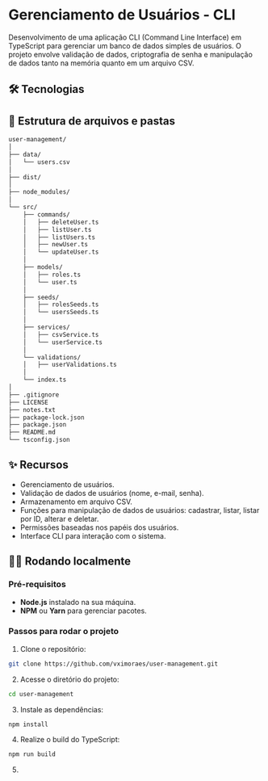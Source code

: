# Gerenciamento de Usuários - CLI

Desenvolvimento de uma aplicação CLI (Command Line Interface) em TypeScript para gerenciar um banco de dados simples de usuários. O projeto envolve validação de dados, criptografia de senha e manipulação de dados tanto na memória quanto em um arquivo CSV.

## 🛠️ Tecnologias

## 📁 Estrutura de arquivos e pastas
```graphql
user-management/  
│  
├── data/  
│   └── users.csv  
│  
├── dist/  
│  
├── node_modules/  
│  
└── src/  
    ├── commands/  
    │   ├── deleteUser.ts
    │   ├── listUser.ts
    │   ├── listUsers.ts  
    │   ├── newUser.ts  
    │   └── updateUser.ts  
    │  
    ├── models/  
    │   ├── roles.ts  
    │   └── user.ts  
    │  
    ├── seeds/  
    │   ├── rolesSeeds.ts  
    │   └── usersSeeds.ts  
    │  
    ├── services/  
    │   ├── csvService.ts  
    │   └── userService.ts  
    │  
    └── validations/  
    │   ├── userValidations.ts
    │ 
    └── index.ts  
│  
├── .gitignore  
├── LICENSE  
├── notes.txt  
├── package-lock.json  
├── package.json  
├── README.md  
└── tsconfig.json
```

## ✨ Recursos

- Gerenciamento de usuários.
- Validação de dados de usuários (nome, e-mail, senha).
- Armazenamento em arquivo CSV.
- Funções para manipulação de dados de usuários: cadastrar, listar, listar por ID, alterar e deletar.
- Permissões baseadas nos papéis dos usuários.
- Interface CLI para interação com o sistema.

## 🏃‍♂️ Rodando localmente

### Pré-requisitos

- **Node.js** instalado na sua máquina.
- **NPM** ou **Yarn** para gerenciar pacotes.

### Passos para rodar o projeto

1. Clone o repositório:

```bash
git clone https://github.com/vximoraes/user-management.git
```

2. Acesse o diretório do projeto:
```bash
cd user-management
```

3. Instale as dependências:
```bash
npm install
```

4. Realize o build do TypeScript:
```bash
npm run build
```

5. 
